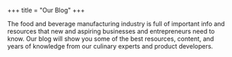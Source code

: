 +++
title = "Our Blog"
+++

The food and beverage manufacturing industry is full of important info and
resources that new and aspiring businesses and entrepreneurs need to know. Our
blog will show you some of the best resources, content, and years of knowledge
from our culinary experts and product developers.
